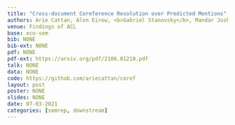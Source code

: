 ```yaml
---
title: "Cross-document Coreference Resolution over Predicted Mentions"
authors: Arie Cattan, Alon Eirew, <b>Gabriel Stanovsky</b>, Mandar Joshi and Ido Dagan
venue: Findings of ACL
base: eco-sem
bib: NONE
bib-ext: NONE
pdf: NONE
pdf-ext: https://arxiv.org/pdf/2106.01210.pdf
talk: NONE
data: NONE
code: https://github.com/ariecattan/coref
layout: post
poster: NONE
slides: NONE
date: 07-03-2021
categories: [semrep, downstream]
---
```

